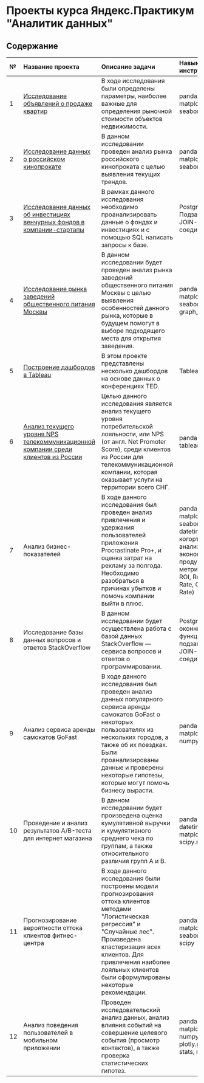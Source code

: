 # Проекты курса Яндекс.Практикум "Аналитик данных"
## Содержание

| №| Название проекта            | Описание задачи            | Навыки и инструменты |
|:-|:----------------------------|:---------------------------|:---------------------|
| 1|[Исследование объявлений о продаже квартир](https://github.com/IrinaMartynova7388/Practicum_projects/tree/main/Real_estate_market)|В ходе исследования были определены параметры, наиболее важные для определения рыночной стоимости объектов недвижимости.|pandas, matplotlib.pyplot, seaborn|
| 2| [Исследование данных о российском кинопрокате](https://github.com/IrinaMartynova7388/Practicum_projects/tree/main/Film_distribution)|В данном исследовании проведен анализ рынка российского кинопроката с целью выявления текущих трендов.|pandas, matplotlib.pyplot, seaborn|
| 3|[Исследование данных об инвестициях венчурных фондов в компании-стартапы](https://github.com/IrinaMartynova7388/Practicum_projects/tree/main/SQL_basic)|В рамках данного исследования необходимо проанализировать данные о фондах и инвестициях и с помощью SQL написать запросы к базе.|PostgreSQL, Подзапросы, JOIN-соединения|
| 4|[Исследование рынка заведений общественного питания Москвы](https://github.com/IrinaMartynova7388/Practicum_projects/tree/main/Market_catering_establishments_Moscow)|В данном исследовании будет проведен анализ рынка заведений общественного питания Москвы с целью выявления особенностей данного рынка, которые в будущем помогут в выборе подходящего места для открытия заведения.|pandas, matplotlib.pyplot, seaborn, graph_objects|
| 5|[Построение дашбордов в Tableau](https://github.com/IrinaMartynova7388/Practicum_projects/tree/main/Dashboards_Tableau)|В этом проекте представлены несколько дашбордов на основе данных о конференциях TED.|Tableau|
| 6|[Анализ текущего уровня NPS телекоммуникационной компании среди клиентов из России](https://github.com/IrinaMartynova7388/Practicum_projects/tree/main/NPS_level_of_telecommunications_company)|Целью данного исследования является анализ текущего уровня потребительской лояльности, или NPS (от англ. Net Promoter Score), среди клиентов из России для телекоммуникационной компании, которая оказывает услуги на территории всего СНГ.|pandas, numpy, tableau, SQL|
| 7| Анализ бизнес-показателей|В ходе данного исследования был проведен анализ привлечения и удержания пользователей приложения Procrastinate Pro+, и оценка затрат на рекламу за полгода. Необходимо разобраться в причинах убытков и помочь компании выйти в плюс.|pandas, matplotlib, seaborn, datetime, numpy, когортный анализ, юнит-экономика, продуктовые метрики (LTV, ROI, Retention Rate, Conversion Rate)|
| 8|Исследование базы данных вопросов и ответов StackOverflow|В данном исследовании будет осуществлена работа с базой данных StackOverflow — сервиса вопросов и ответов о программировании.|PostgreSQL, оконные функции, подзапросы, JOIN-соединения|
| 9|Анализ сервиса аренды самокатов GoFast|В ходе данного исследования был проведен анализ данных популярного сервиса аренды самокатов GoFast о некоторых пользователях из нескольких городов, а также об их поездках. Были проанализированы данные и проверены некоторые гипотезы, которые могут помочь бизнесу вырасти.|pandas, seaborn, matplotlib, numpy, scipy|
| 10|Проведение и анализ результатов А/B-теста для интернет магазина|В данном исследовании будет произведена оценка кумулятивной выручки и кумулятивного среднего чека по группам, а также относительного различия групп А и В.|pandas, numpy, datetime, matplotlib.pyplot, scipy.stats|
| 11|Прогнозирование вероятности оттока клиентов фитнес-центра|В ходе данного исследования были построены модели прогнозирования оттока клиентов методами "Логистическая регрессия" и "Случайные лес". Произведена кластеризация всех клиентов. Для привлечения наиболее лояльных клиентов были сформулированы некоторые рекомендации.|pandas, matplotlib, seaborn, sklearn, scipy|
|12|Анализ поведения пользователей в мобильном приложении|Проведен исследовательский анализ данных, анализ влияния событий на совершение целевого события (просмотр контактов), а также проверка статистических гипотез.|pandas, matplotlib.pyplot, numpy, plotly.graph_objs, stats, math|

